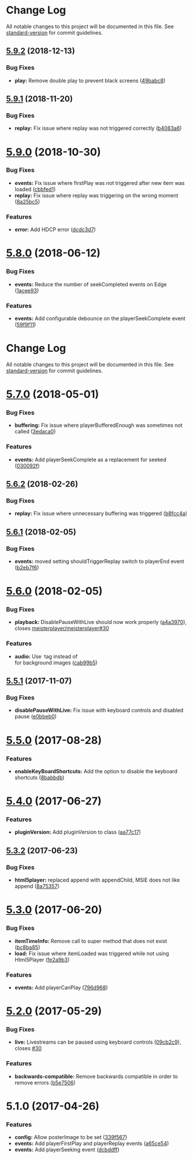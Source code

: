 # Change Log

All notable changes to this project will be documented in this file. See [standard-version](https://github.com/conventional-changelog/standard-version) for commit guidelines.

<a name="5.9.2"></a>
## [5.9.2](https://github.com/meisterplayer/player-html5player/compare/v5.9.1...v5.9.2) (2018-12-13)


### Bug Fixes

* **play:** Remove double play to prevent black screens ([49babc8](https://github.com/meisterplayer/player-html5player/commit/49babc8))



<a name="5.9.1"></a>
## [5.9.1](https://github.com/meisterplayer/player-html5player/compare/v5.9.0...v5.9.1) (2018-11-20)


### Bug Fixes

* **replay:** Fix issue where replay was not triggered correctly ([b4083a6](https://github.com/meisterplayer/player-html5player/commit/b4083a6))



<a name="5.9.0"></a>
# [5.9.0](https://github.com/meisterplayer/player-html5player/compare/v5.8.0...v5.9.0) (2018-10-30)


### Bug Fixes

* **events:** Fix issue where firstPlay was not triggered after new item was loaded ([cbbfed1](https://github.com/meisterplayer/player-html5player/commit/cbbfed1))
* **replay:** Fix issue where replay was triggering on the wrong moment ([8a25bc5](https://github.com/meisterplayer/player-html5player/commit/8a25bc5))


### Features

* **error:** Add HDCP error ([dcdc3d7](https://github.com/meisterplayer/player-html5player/commit/dcdc3d7))



<a name="5.8.0"></a>
# [5.8.0](https://github.com/meisterplayer/player-html5player/compare/v5.7.0...v5.8.0) (2018-06-12)


### Bug Fixes

* **events:** Reduce the number of seekCompleted events on Edge ([1acee93](https://github.com/meisterplayer/player-html5player/commit/1acee93))


### Features

* **events:** Add configurable debounce on the playerSeekComplete event ([59f9f11](https://github.com/meisterplayer/player-html5player/commit/59f9f11))



# Change Log

All notable changes to this project will be documented in this file. See [standard-version](https://github.com/conventional-changelog/standard-version) for commit guidelines.

<a name="5.7.0"></a>
# [5.7.0](https://github.com/meisterplayer/player-html5player/compare/v5.6.2...v5.7.0) (2018-05-01)


### Bug Fixes

* **buffering:** Fix issue where playerBufferedEnough was sometimes not called ([3edaca0](https://github.com/meisterplayer/player-html5player/commit/3edaca0))


### Features

* **events:** Add playerSeekComplete as a replacement for seeked ([030092f](https://github.com/meisterplayer/player-html5player/commit/030092f))



<a name="5.6.2"></a>
## [5.6.2](https://github.com/meisterplayer/player-html5player/compare/v5.6.1...v5.6.2) (2018-02-26)


### Bug Fixes

* **replay:** Fix issue where unnecessary buffering was triggered ([b8fcc4a](https://github.com/meisterplayer/player-html5player/commit/b8fcc4a))



<a name="5.6.1"></a>
## [5.6.1](https://github.com/meisterplayer/player-html5player/compare/v5.6.0...v5.6.1) (2018-02-05)


### Bug Fixes

* **events:** moved setting shouldTriggerReplay switch to playerEnd event ([b2eb7f6](https://github.com/meisterplayer/player-html5player/commit/b2eb7f6))



<a name="5.6.0"></a>
# [5.6.0](https://github.com/meisterplayer/player-html5player/compare/v5.5.1...v5.6.0) (2018-02-05)


### Bug Fixes

* **playback:** DisablePauseWithLive should now work properly ([a4a3970](https://github.com/meisterplayer/player-html5player/commit/a4a3970)), closes [meisterplayer/meisterplayer#30](https://github.com/meisterplayer/meisterplayer/issues/30)


### Features

* **audio:** Use <img> tag instead of <div> for background images ([cab99b5](https://github.com/meisterplayer/player-html5player/commit/cab99b5))



<a name="5.5.1"></a>
## [5.5.1](https://github.com/meisterplayer/player-html5player/compare/v5.5.0...v5.5.1) (2017-11-07)


### Bug Fixes

* **disablePauseWithLive:** Fix issue with keyboard controls and disabled pause ([e0bbeb0](https://github.com/meisterplayer/player-html5player/commit/e0bbeb0))



<a name="5.5.0"></a>
# [5.5.0](https://github.com/meisterplayer/player-html5player/compare/v5.4.0...v5.5.0) (2017-08-28)


### Features

* **enableKeyBoardShortcuts:** Add the option to disable the keyboard shortcuts ([8babbdb](https://github.com/meisterplayer/player-html5player/commit/8babbdb))



<a name="5.4.0"></a>
# [5.4.0](https://github.com/meisterplayer/player-html5player/compare/v5.3.2...v5.4.0) (2017-06-27)


### Features

* **pluginVersion:** Add pluginVersion to class ([aa77c17](https://github.com/meisterplayer/player-html5player/commit/aa77c17))



<a name="5.3.2"></a>
## [5.3.2](https://github.com/meisterplayer/player-html5player/compare/v5.3.1...v5.3.2) (2017-06-23)


### Bug Fixes

* **html5player:** replaced append with appendChild, MSIE does not like append ([8a75357](https://github.com/meisterplayer/player-html5player/commit/8a75357))



<a name="5.3.0"></a>
# [5.3.0](https://github.com/meisterplayer/player-html5player/compare/v5.2.0...v5.3.0) (2017-06-20)


### Bug Fixes

* **itemTimeInfo:** Remove call to super method that does not exist ([bc8ba85](https://github.com/meisterplayer/player-html5player/commit/bc8ba85))
* **load:** Fix issue where itemLoaded was triggered while not using Html5Player ([fe2a9b3](https://github.com/meisterplayer/player-html5player/commit/fe2a9b3))


### Features

* **events:** Add playerCanPlay ([796d968](https://github.com/meisterplayer/player-html5player/commit/796d968))



<a name="5.2.0"></a>
# [5.2.0](https://github.com/meisterplayer/player-html5player/compare/v5.1.0...v5.2.0) (2017-05-29)


### Bug Fixes

* **live:** Livestreams can be paused using keyboard controls ([09cb2c9](https://github.com/meisterplayer/player-html5player/commit/09cb2c9)), closes [#30](https://github.com/meisterplayer/player-html5player/issues/30)


### Features

* **backwards-compatible:** Remove backwards compatible in order to remove errors ([b5e7506](https://github.com/meisterplayer/player-html5player/commit/b5e7506))



<a name="5.1.0"></a>
# 5.1.0 (2017-04-26)


### Features

* **config:** Allow posterImage to be set ([339f567](https://github.com/meisterplayer/player-html5player/commit/339f567))
* **events:** Add playerFirstPlay and playerReplay events ([a65ce54](https://github.com/meisterplayer/player-html5player/commit/a65ce54))
* **events:** Add playerSeeking event ([dcbddff](https://github.com/meisterplayer/player-html5player/commit/dcbddff))
